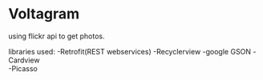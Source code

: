 # Voltagram

using flickr api to get photos.

libraries used:
-Retrofit(REST webservices)
-Recyclerview
-google GSON 
-Cardview    
-Picasso
